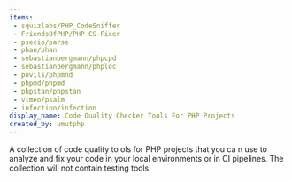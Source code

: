 ```yaml
---
items:
 - squizlabs/PHP_CodeSniffer
 - FriendsOfPHP/PHP-CS-Fixer
 - psecio/parse
 - phan/phan
 - sebastianbergmann/phpcpd
 - sebastianbergmann/phploc
 - povils/phpmnd
 - phpmd/phpmd
 - phpstan/phpstan
 - vimeo/psalm
 - infection/infection
display_name: Code Quality Checker Tools For PHP Projects
created_by: umutphp
---
```

A collection of code quality to
ols for PHP projects that you ca
n use to analyze and fix your code in your local environments or in CI pipelines. The collection will not contain testing tools.
